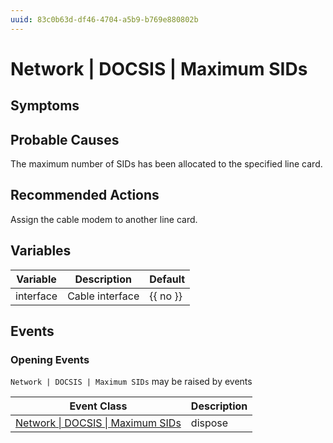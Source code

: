 ```yaml
---
uuid: 83c0b63d-df46-4704-a5b9-b769e880802b
---
```

# Network | DOCSIS | Maximum SIDs

## Symptoms

## Probable Causes

The maximum number of SIDs has been allocated to the specified line card.

## Recommended Actions

Assign the cable modem to another line card.

## Variables

| Variable  | Description     | Default  |
| --------- | --------------- | -------- |
| interface | Cable interface | {{ no }} |

## Events

### Opening Events
`Network | DOCSIS | Maximum SIDs` may be raised by events

| Event Class                                                                                       | Description |
| ------------------------------------------------------------------------------------------------- | ----------- |
| [Network \| DOCSIS \| Maximum SIDs](ref://event-classes-reference/network/docsis/maximum-sids.md) | dispose     |
